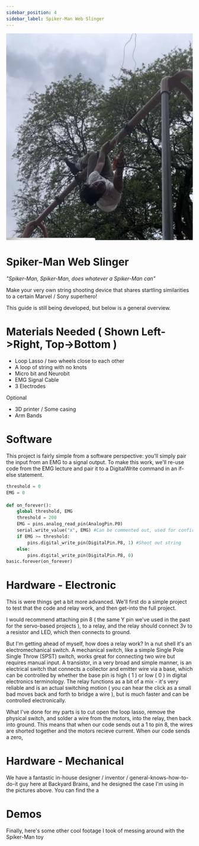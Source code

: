 ```yaml
---
sidebar_position: 4
sidebar_label: Spiker-Man Web Slinger
---
```


![Web Slinger in Action](./Spiker-Man.png)
# Spiker-Man Web Slinger # 



*"Spiker-Man, Spiker-Man, does whatever a Spiker-Man can"*

Make your very own string shooting device that shares startling similarities to a certain Marvel / Sony superhero!

This guide is still being developed, but below is a general overview.

# Materials Needed ( Shown Left->Right, Top->Bottom ) #
- Loop Lasso / two wheels close to each other
- A loop of string with no knots
- Micro bit and Neurobit
- EMG Signal Cable
- 3 Electrodes

Optional
- 3D printer / Some casing
- Arm Bands
  
# Software #
This project is fairly simple from a software perspective: you'll simply pair the input from an EMG to a signal output. To make this work, we'll re-use code from the EMG lecture and pair it to a DigitalWrite command in an if-else statement. 

```py title="Spiker-Man Controller"
threshold = 0
EMG = 0

def on_forever():
    global threshold, EMG
    threshold = 200
    EMG = pins.analog_read_pin(AnalogPin.P0)
    serial.write_value("x", EMG) #Can be commented out, used for confirming EMG works
    if EMG >= threshold:
        pins.digital_write_pin(DigitalPin.P8, 1) #Shoot out string
    else:
        pins.digital_write_pin(DigitalPin.P8, 0)
basic.forever(on_forever)
```
# Hardware - Electronic #
This is were things get a bit more advanced. We'll first do a simple project to test that the code and relay work, and then get-into the full project. 

I would recommend attaching pin 8 ( the same Y pin we've used in the past for the servo-based projects ), to a relay, and the relay should connect 3v to a resistor and LED, which then connects to ground.

But I'm getting ahead of myself, how does a relay work? In a nut shell it's an electromechanical switch. A mechanical switch, like a simple Single Pole Single Throw (SPST) switch, works great for connecting two wire but requires manual input. A transistor, in a very broad and simple manner, is an electrical switch that connects a collector and emitter wire via a base, which can be controlled by whether the base pin is high ( 1 ) or low ( 0 ) in digital electronics terminology. The relay functions as a bit of a mix - it's very reliable and is an actual switching motion ( you can hear the click as a small bad moves back and forth to bridge a wire ), but is much faster and can be controlled electronically. 

What I've done for my parts is to cut open the loop lasso, remove the physical switch, and solder a wire from the motors, into the relay, then back into ground. This means that when our code sends out a 1 to pin 8, the wires are shorted together and the motors recieve current. When our code sends a zero, 

# Hardware - Mechanical #
We have a fantastic in-house designer / inventor / general-knows-how-to-do-it guy here at Backyard Brains, and he designed the case I'm using in the pictures above. You can find the a
# Demos #
Finally, here's some other cool footage I took of messing around with the Spiker-Man toy
